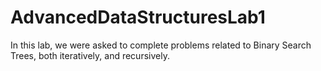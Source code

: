 # AdvancedDataStructuresLab1
In this lab, we were asked to complete problems related to Binary Search Trees, both iteratively, and recursively.
